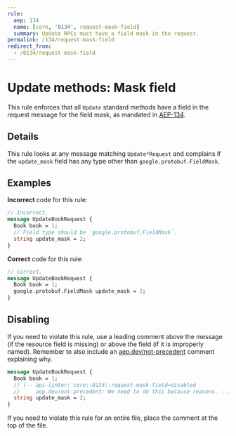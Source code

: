 ```yaml
---
rule:
  aep: 134
  name: [core, '0134', request-mask-field]
  summary: Update RPCs must have a field mask in the request.
permalink: /134/request-mask-field
redirect_from:
  - /0134/request-mask-field
---
```


# Update methods: Mask field

This rule enforces that all `Update` standard methods have a field in the
request message for the field mask, as mandated in [AEP-134][].

## Details

This rule looks at any message matching `Update*Request` and complains if
the `update_mask` field has any type other than `google.protobuf.FieldMask`.

## Examples

**Incorrect** code for this rule:

```proto
// Incorrect.
message UpdateBookRequest {
  Book book = 1;
  // Field type should be `google.protobuf.FieldMask`.
  string update_mask = 2;
}
```

**Correct** code for this rule:

```proto
// Correct.
message UpdateBookRequest {
  Book book = 1;
  google.protobuf.FieldMask update_mask = 2;
}
```

## Disabling

If you need to violate this rule, use a leading comment above the message (if
the resource field is missing) or above the field (if it is improperly named).
Remember to also include an [aep.dev/not-precedent][] comment explaining why.

```proto
message UpdateBookRequest {
  Book book = 1;
  // (-- api-linter: core::0134::request-mask-field=disabled
  //     aep.dev/not-precedent: We need to do this because reasons. --)
  string update_mask = 2;
}
```

If you need to violate this rule for an entire file, place the comment at the
top of the file.

[aep-134]: https://aep.dev/134
[aep.dev/not-precedent]: https://aep.dev/not-precedent
